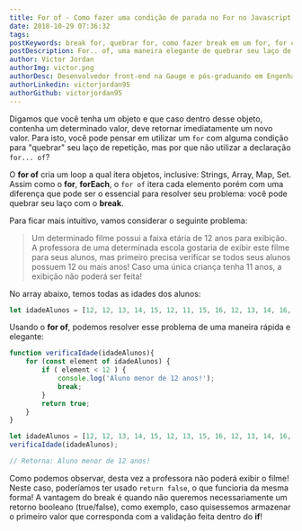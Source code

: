 ```yaml
---
title: For of - Como fazer uma condição de parada no For no Javascript
date: 2018-10-29 07:36:32
tags:
postKeywords: break for, quebrar for, como fazer break em um for, for com condição de parada, break laço, condição for parada, condição de parada for
postDescription: For.. of, uma maneira elegante de quebrar seu laço de repetição no javascript!
author: Victor Jordan
authorImg: victor.png
authorDesc: Desenvolvedor front-end na Gauge e pós-graduando em Engenharia de Software pela PUC-MG e formado em Banco de Dados pela Fatec, apaixonado por usabilidade, performance e UX!
authorLinkedin: victorjordan95
authorGithub: victorjordan95
---
```


Digamos que você tenha um objeto e que caso dentro desse objeto, contenha um determinado valor, deve retornar imediatamente um novo valor. Para isto, você pode pensar em utilizar um `for` com alguma condição para "quebrar" seu laço de repetição, mas por que não utilizar a declaração `for... of`?

O **for of** cria um loop a qual itera objetos, inclusive: Strings, Array, Map, Set. Assim como o **for**, **forEach**, o `for of` itera cada elemento porém com uma diferença que pode ser o essencial para resolver seu problema: você pode quebrar seu laço com o **break**.

<!-- more --> 

Para ficar mais intuitivo, vamos considerar o seguinte problema: 

> Um determinado filme possui a faixa etária de 12 anos para exibição. A professora de uma determinada escola gostaria de exibir este filme para seus alunos, mas primeiro precisa verificar se todos seus alunos possuem 12 ou mais anos! Caso uma única criança tenha 11 anos, a exibição não poderá ser feita!

No array abaixo, temos todas as idades dos alunos:

```javascript
let idadeAlunos = [12, 12, 13, 14, 15, 12, 11, 15, 16, 12, 13, 14, 16, 15, 11];
```

Usando o **for of**, podemos resolver esse problema de uma maneira rápida e elegante:

```javascript
function verificaIdade(idadeAlunos){
    for (const element of idadeAlunos) {
        if ( element < 12 ) {
            console.log('Aluno menor de 12 anos!');
            break;
        }
        return true;
    }
}

let idadeAlunos = [12, 12, 13, 14, 15, 12, 13, 15, 16, 12, 13, 14, 16, 15, 11];
verificaIdade(idadeAlunos);

// Retorna: Aluno menor de 12 anos!
```

Como podemos observar, desta vez a professora não poderá exibir o filme! 
Neste caso, poderíamos ter usado `return false`, o que funcioria da mesma forma! A vantagem do break é quando não queremos necessariamente um retorno booleano (true/false), como exemplo, caso quisessemos armazenar o primeiro valor que corresponda com a validação feita dentro do **if**!
